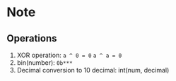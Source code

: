 # Note

## Operations

1. XOR operation: `a ^ 0 = 0`  `a ^ a = 0`
2. bin(number): `0b***`
3. Decimal conversion to 10 decimal: int(num, decimal)